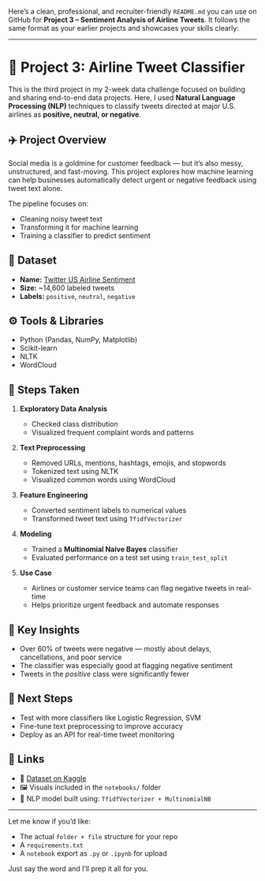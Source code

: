 Here’s a clean, professional, and recruiter-friendly `README.md` you can use on GitHub for **Project 3 – Sentiment Analysis of Airline Tweets**. It follows the same format as your earlier projects and showcases your skills clearly:

---

# 🧠 Project 3: Airline Tweet Classifier

This is the third project in my 2-week data challenge focused on building and sharing end-to-end data projects.
Here, I used **Natural Language Processing (NLP)** techniques to classify tweets directed at major U.S. airlines as **positive, neutral, or negative**.

## ✈️ Project Overview

Social media is a goldmine for customer feedback — but it’s also messy, unstructured, and fast-moving.
This project explores how machine learning can help businesses automatically detect urgent or negative feedback using tweet text alone.

The pipeline focuses on:

* Cleaning noisy tweet text
* Transforming it for machine learning
* Training a classifier to predict sentiment

## 📂 Dataset

* **Name:** [Twitter US Airline Sentiment](https://www.kaggle.com/datasets/crowdflower/twitter-airline-sentiment)
* **Size:** \~14,600 labeled tweets
* **Labels:** `positive`, `neutral`, `negative`

## ⚙️ Tools & Libraries

* Python (Pandas, NumPy, Matplotlib)
* Scikit-learn
* NLTK
* WordCloud

## 🧪 Steps Taken

1. **Exploratory Data Analysis**

   * Checked class distribution
   * Visualized frequent complaint words and patterns

2. **Text Preprocessing**

   * Removed URLs, mentions, hashtags, emojis, and stopwords
   * Tokenized text using NLTK
   * Visualized common words using WordCloud

3. **Feature Engineering**

   * Converted sentiment labels to numerical values
   * Transformed tweet text using `TfidfVectorizer`

4. **Modeling**

   * Trained a **Multinomial Naive Bayes** classifier
   * Evaluated performance on a test set using `train_test_split`

5. **Use Case**

   * Airlines or customer service teams can flag negative tweets in real-time
   * Helps prioritize urgent feedback and automate responses

## 📌 Key Insights

* Over 60% of tweets were negative — mostly about delays, cancellations, and poor service
* The classifier was especially good at flagging negative sentiment
* Tweets in the *positive* class were significantly fewer

## 🚀 Next Steps

* Test with more classifiers like Logistic Regression, SVM
* Fine-tune text preprocessing to improve accuracy
* Deploy as an API for real-time tweet monitoring

## 🔗 Links

* 📄 [Dataset on Kaggle](https://www.kaggle.com/datasets/crowdflower/twitter-airline-sentiment)
* 🖼 Visuals included in the `notebooks/` folder
* 🧠 NLP model built using: `TfidfVectorizer + MultinomialNB`

---

Let me know if you’d like:

* The actual `folder + file` structure for your repo
* A `requirements.txt`
* A `notebook` export as `.py` or `.ipynb` for upload

Just say the word and I’ll prep it all for you.
